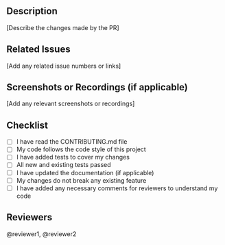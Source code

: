 ## Description

[Describe the changes made by the PR]

## Related Issues

[Add any related issue numbers or links]

## Screenshots or Recordings (if applicable)

[Add any relevant screenshots or recordings]

## Checklist

- [ ] I have read the CONTRIBUTING.md file
- [ ] My code follows the code style of this project
- [ ] I have added tests to cover my changes
- [ ] All new and existing tests passed
- [ ] I have updated the documentation (if applicable)
- [ ] My changes do not break any existing feature
- [ ] I have added any necessary comments for reviewers to understand my code

## Reviewers

@reviewer1, @reviewer2

